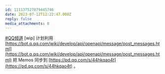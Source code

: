 ```yaml
---
id: 111137527879445746
date: 2023-07-12T12:22:47.000Z
reply: false
media_attachments: 0
---
```


[#QQ频道](https://e5n.cc/tags/QQ%E9%A2%91%E9%81%93) [wip] 计划利用 [https://bot.q.qq.com/wiki/develop/api/openapi/message/post_messages.html](https://bot.q.qq.com/wiki/develop/api/openapi/message/post_messages.html) 把 Memos 同步到 [https://pd.qq.com/s/44hkqao4t](https://pd.qq.com/s/44hkqao4t) 。

